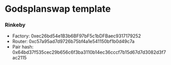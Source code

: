 # Godsplanswap template

### Rinkeby

- Factory: 0xec26bd54e1B3b6BF97bF5c1bDFBaec9317179252
- Router: 0xc57a95ad7d9726b75bf4a1e541150bf1b0d49c7a
- Pair hash: 0x64bd37f535cec29b656c6f3ba3110b14ec36cccf7b15d67d7d3082d3f7ac2115
